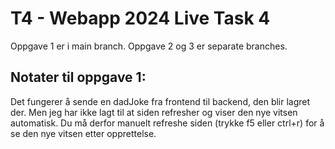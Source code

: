 # T4 - Webapp 2024 Live Task 4 
<p>
    Oppgave 1 er i main branch. Oppgave 2 og 3 er separate branches.
</p> 

## Notater til oppgave 1:
<p>
    Det fungerer å sende en dadJoke fra frontend til backend, den blir lagret der.
    Men jeg har ikke lagt til at siden refresher og viser den nye vitsen automatisk.
    Du må derfor manuelt refreshe siden (trykke f5 eller ctrl+r) for å se den nye vitsen etter opprettelse. 
</p>